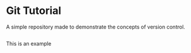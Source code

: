 # Git Tutorial

A simple repository made to demonstrate the concepts of version control.

##
This is an example

